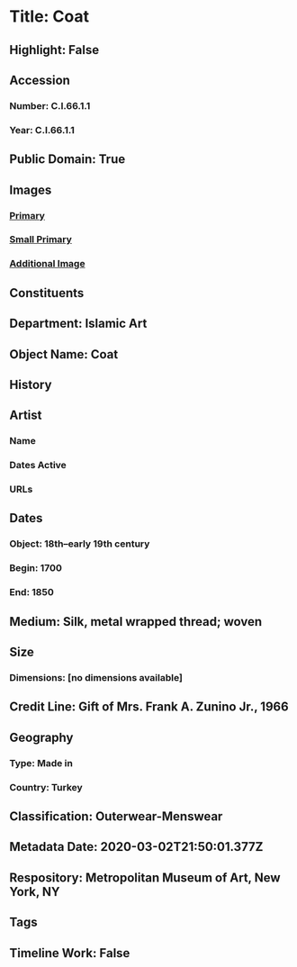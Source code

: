 # Title: Coat
## Highlight: False
## Accession
### Number: C.I.66.1.1
### Year: C.I.66.1.1
## Public Domain: True
## Images
### [Primary](https://images.metmuseum.org/CRDImages/is/original/CI66.1.1_F.jpg)
### [Small Primary](https://images.metmuseum.org/CRDImages/is/web-large/CI66.1.1_F.jpg)
### [Additional Image](https://images.metmuseum.org/CRDImages/is/original/CI66.1.1_B.jpg)
## Constituents
## Department: Islamic Art
## Object Name: Coat
## History
## Artist
### Name
### Dates Active
### URLs
## Dates
### Object: 18th–early 19th century
### Begin: 1700
### End: 1850
## Medium: Silk, metal wrapped thread; woven
## Size
### Dimensions: [no dimensions available]
## Credit Line: Gift of Mrs. Frank A. Zunino Jr., 1966
## Geography
### Type: Made in
### Country: Turkey
## Classification: Outerwear-Menswear
## Metadata Date: 2020-03-02T21:50:01.377Z
## Respository: Metropolitan Museum of Art, New York, NY
## Tags
## Timeline Work: False